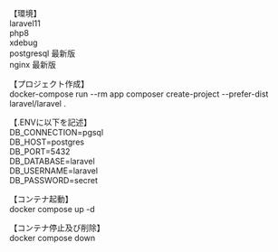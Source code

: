 【環境】  
laravel11  
php8  
xdebug  
postgresql 最新版  
nginx 最新版  

【プロジェクト作成】  
docker-compose run --rm app composer create-project --prefer-dist laravel/laravel .  

【.ENVに以下を記述】  
DB_CONNECTION=pgsql  
DB_HOST=postgres  
DB_PORT=5432  
DB_DATABASE=laravel  
DB_USERNAME=laravel  
DB_PASSWORD=secret  

【コンテナ起動】  
docker compose up -d  

【コンテナ停止及び削除】  
docker compose down  
